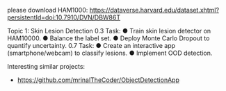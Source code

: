 please download HAM1000: https://dataverse.harvard.edu/dataset.xhtml?persistentId=doi:10.7910/DVN/DBW86T

Topic 1: Skin Lesion Detection
0.3 Task:
● Train skin lesion detector on HAM10000.
● Balance the label set.
● Deploy Monte Carlo Dropout to quantify
uncertainty.
0.7 Task:
● Create an interactive app (smartphone/webcam)
to classify lesions.
● Implement OOD detection.

Interesting similar projects: 
- https://github.com/mrinalTheCoder/ObjectDetectionApp